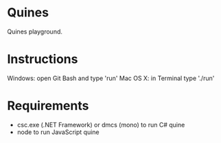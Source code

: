 Quines
======

Quines playground.

Instructions
======

Windows: open Git Bash and type 'run'
Mac OS X: in Terminal type './run'

Requirements
======

- csc.exe (.NET Framework) or dmcs (mono) to run C# quine
- node to run JavaScript quine